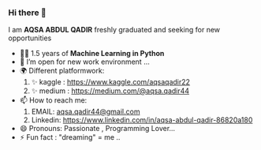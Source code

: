 ### Hi there 👋

I am <b>AQSA ABDUL QADIR</b> freshly graduated and seeking for new opportunities
- 👷‍♀️ 1.5 years of <b>Machine Learning in Python</b>
- 👯 I’m open for new work environment ...
- 🌍 Different platformwork: 
    1. ✨ kaggle : https://www.kaggle.com/aqsaqadir22
    2. ✨ medium :  https://medium.com/@aqsa.qadir44 
- 📫 How to reach me: 
    1. EMAIL: aqsa.qadir44@gmail.com
    2. Linkedin: https://www.linkedin.com/in/aqsa-abdul-qadir-86820a180
- 😄 Pronouns: Passionate , Programming Lover...
- ⚡ Fun fact : "dreaming" = me ..


